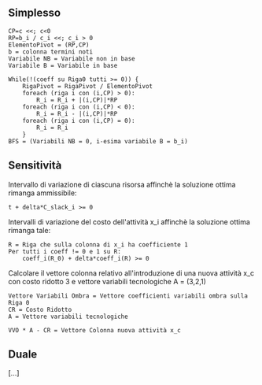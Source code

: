 ## Simplesso
```
CP=c <<; c<0
RP=b_i / c_i <<; c_i > 0
ElementoPivot = (RP,CP) 
b = colonna termini noti
Variabile NB = Variabile non in base
Variabile B = Variabile in base

While(!(coeff su Riga0 tutti >= 0)) {
    RigaPivot = RigaPivot / ElementoPivot
    foreach (riga i con (i,CP) > 0):
        R_i = R_i + |(i,CP)|*RP
    foreach (riga i con (i,CP) < 0):
        R_i = R_i - |(i,CP)|*RP
    foreach (riga i con (i,CP) = 0):
        R_i = R_i
    }
BFS = (Variabili NB = 0, i-esima variabile B = b_i)

```

## Sensitività
Intervallo di variazione di ciascuna risorsa affinchè la soluzione ottima rimanga ammissibile:

```
t + delta*C_slack_i >= 0
```

Intervalli di variazione del costo dell'attività x_i affinchè la soluzione ottima rimanga tale:
```
R = Riga che sulla colonna di x_i ha coefficiente 1
Per tutti i coeff != 0 e 1 su R:
    coeff_i(R_0) + delta*coeff_i(R) >= 0
```

Calcolare il vettore colonna relativo all'introduzione di una nuova attività x_c con costo ridotto 3 e vettore variabili tecnologiche A = (3,2,1)

```
Vettore Variabili Ombra = Vettore coefficienti variabili ombra sulla Riga 0
CR = Costo Ridotto
A = Vettore variabili tecnologiche

VVO * A - CR = Vettore Colonna nuova attività x_c

```

## Duale

[...]
